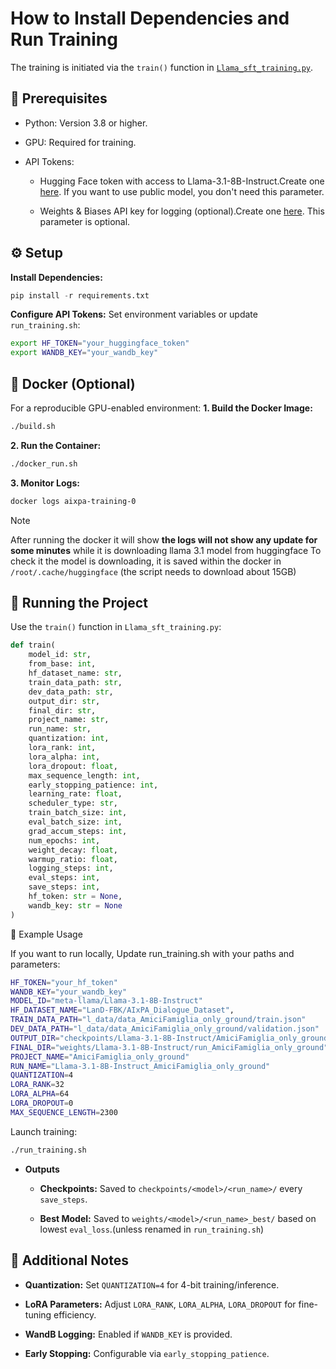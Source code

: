 # How to Install Dependencies and Run Training

The training is initiated via the `train()` function in [`Llama_sft_training.py`](./Llama_sft_training.py).


## 🔧 Prerequisites

- Python: Version 3.8 or higher.

- GPU: Required for training.
  
- API Tokens:

    - Hugging Face token with access to Llama-3.1-8B-Instruct.Create one [here](https://huggingface.co/settings/tokens). If you want to use public model, you don't need this parameter.

    - Weights & Biases API key for logging (optional).Create one [here](https://wandb.ai/home). This parameter is optional.


## ⚙️ Setup

**Install Dependencies:**

```python
pip install -r requirements.txt
```


**Configure API Tokens:** Set environment variables or update `run_training.sh`:

```bash
export HF_TOKEN="your_huggingface_token"
export WANDB_KEY="your_wandb_key"
```
## 🐳 Docker (Optional) 
For a reproducible GPU-enabled environment:
**1. Build the Docker Image:**

```bash
./build.sh
```


**2. Run the Container:**

```bash
./docker_run.sh
```


**3. Monitor Logs:**

```bash
docker logs aixpa-training-0
```
 > [!NOTE] 
> After running the docker it will show __the logs will not show any update for some minutes__ while it is downloading llama 3.1 model from huggingface
> To check it the model is downloading, it is saved within the docker in `/root/.cache/huggingface` (the script needs to download about 15GB)

## 🚀 Running the Project

Use the `train()` function in `Llama_sft_training.py`:

```python
def train(
    model_id: str,
    from_base: int,
    hf_dataset_name: str,
    train_data_path: str,
    dev_data_path: str,
    output_dir: str,
    final_dir: str,
    project_name: str,
    run_name: str,
    quantization: int,
    lora_rank: int,
    lora_alpha: int,
    lora_dropout: float,
    max_sequence_length: int,
    early_stopping_patience: int,
    learning_rate: float,
    scheduler_type: str,
    train_batch_size: int,
    eval_batch_size: int,
    grad_accum_steps: int,
    num_epochs: int,
    weight_decay: float,
    warmup_ratio: float,
    logging_steps: int,
    eval_steps: int,
    save_steps: int,
    hf_token: str = None,
    wandb_key: str = None
)
```

🧪 Example Usage

If you want to run locally, Update run_training.sh with your paths and parameters:

```bash
HF_TOKEN="your_hf_token"
WANDB_KEY="your_wandb_key"
MODEL_ID="meta-llama/Llama-3.1-8B-Instruct"
HF_DATASET_NAME="LanD-FBK/AIxPA_Dialogue_Dataset",
TRAIN_DATA_PATH="l_data/data_AmiciFamiglia_only_ground/train.json"
DEV_DATA_PATH="l_data/data_AmiciFamiglia_only_ground/validation.json"
OUTPUT_DIR="checkpoints/Llama-3.1-8B-Instruct/AmiciFamiglia_only_ground"
FINAL_DIR="weights/Llama-3.1-8B-Instruct/run_AmiciFamiglia_only_ground"
PROJECT_NAME="AmiciFamiglia_only_ground"
RUN_NAME="Llama-3.1-8B-Instruct_AmiciFamiglia_only_ground"
QUANTIZATION=4
LORA_RANK=32
LORA_ALPHA=64
LORA_DROPOUT=0
MAX_SEQUENCE_LENGTH=2300
```

Launch training:

```bash
./run_training.sh
```

- **Outputs**

    - **Checkpoints:** Saved to `checkpoints/<model>/<run_name>/` every `save_steps`.

    - **Best Model:** Saved to `weights/<model>/<run_name>_best/` based on lowest `eval_loss`.(unless renamed in `run_training.sh`)


## 📝 Additional Notes
- **Quantization:** Set `QUANTIZATION=4` for 4-bit training/inference.

- **LoRA Parameters:** Adjust `LORA_RANK`, `LORA_ALPHA`, `LORA_DROPOUT` for fine-tuning efficiency.

- **WandB Logging:** Enabled if `WANDB_KEY` is provided.

- **Early Stopping:** Configurable via `early_stopping_patience`.
